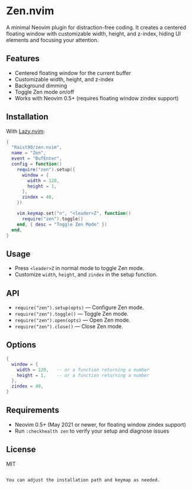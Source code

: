 # Zen.nvim

A minimal Neovim plugin for distraction-free coding. It creates a centered floating window with customizable width, height, and z-index, hiding UI elements and focusing your attention.

## Features

- Centered floating window for the current buffer
- Customizable width, height, and z-index
- Background dimming
- Toggle Zen mode on/off
- Works with Neovim 0.5+ (requires floating window zindex support)

## Installation

With [Lazy.nvim](https://github.com/folke/lazy.nvim):

```lua
{
  "Raist90/zen.nvim",
  name = "Zen",
  event = "BufEnter",
  config = function()
    require("zen").setup({
      window = {
        width = 120,
        height = 1,
      },
      zindex = 40,
    })

    vim.keymap.set("n", "<leader>Z", function()
      require("zen").toggle()
    end, { desc = "Toggle Zen Mode" })
  end,
}
```

## Usage

- Press `<leader>Z` in normal mode to toggle Zen mode.
- Customize `width`, `height`, and `zindex` in the setup function.

## API

- `require("zen").setup(opts)` — Configure Zen mode.
- `require("zen").toggle()` — Toggle Zen mode.
- `require("zen").open(opts)` — Open Zen mode.
- `require("zen").close()` — Close Zen mode.

## Options

```lua
{
  window = {
    width = 120,   -- or a function returning a number
    height = 1,    -- or a function returning a number
  },
  zindex = 40,
}
```

## Requirements

- Neovim 0.5+ (May 2021 or newer, for floating window zindex support)
- Run `:checkhealth zen` to verify your setup and diagnose issues
## License

MIT
```

You can adjust the installation path and keymap as needed.

